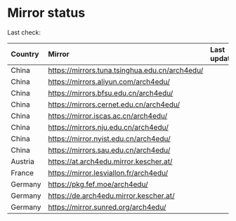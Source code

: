 <script src="./time.js"></script>
# Mirror status
Last check: <script type="text/javascript">localize(1731990450.9321618);</script>

|Country|Mirror|Last update|
|:------|:-----|:----------|
|China|https://mirrors.tuna.tsinghua.edu.cn/arch4edu/|<script type="text/javascript">localize(1731955353);</script>|
|China|https://mirrors.aliyun.com/arch4edu/|<script type="text/javascript">localize(1731955353);</script>|
|China|https://mirrors.bfsu.edu.cn/arch4edu/|<script type="text/javascript">localize(1731955353);</script>|
|China|https://mirrors.cernet.edu.cn/arch4edu/|<script type="text/javascript">localize(1731955353);</script>|
|China|https://mirror.iscas.ac.cn/arch4edu/|<script type="text/javascript">localize(1731955353);</script>|
|China|https://mirrors.nju.edu.cn/arch4edu/|<script type="text/javascript">localize(1731912347);</script>|
|China|https://mirror.nyist.edu.cn/arch4edu/|<script type="text/javascript">localize(1731955353);</script>|
|China|https://mirrors.sau.edu.cn/arch4edu/|<script type="text/javascript">localize(1729319991);</script>|
|Austria|https://at.arch4edu.mirror.kescher.at/|<script type="text/javascript">localize(1731955353);</script>|
|France|https://mirror.lesviallon.fr/arch4edu/|<script type="text/javascript">localize(1731955353);</script>|
|Germany|https://pkg.fef.moe/arch4edu/|<script type="text/javascript">localize(1731955353);</script>|
|Germany|https://de.arch4edu.mirror.kescher.at/|<script type="text/javascript">localize(1731955353);</script>|
|Germany|https://mirror.sunred.org/arch4edu/|<script type="text/javascript">localize(1731955353);</script>|

<script src="./tablefilter/tablefilter.js"></script>
<script src="./table.js"></script>